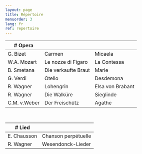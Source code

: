 ```yaml
---
layout: page
title: Répertoire
menuorder: 3
lang: fr
ref: repertoire
---
```




|# Opera  | | |
| -------- | ----- | ---- |
| G. Bizet | Carmen | Micaela |
| W.A. Mozart | Le nozze di Figaro | La Contessa |
| B. Smetana | Die verkaufte Braut | Marie |
| G. Verdi | Otello | Desdemona |
| R. Wagner | Lohengrin | Elsa von Brabant |
| R. Wagner | Die Walküre | Sieglinde |
| C.M. v.Weber | Der Freischütz | Agathe |

&nbsp;
 

|# Lied| | 
| -------- | ----- |
| E. Chausson | Chanson perpétuelle |
| R. Wagner | Wesendonck-Lieder |

